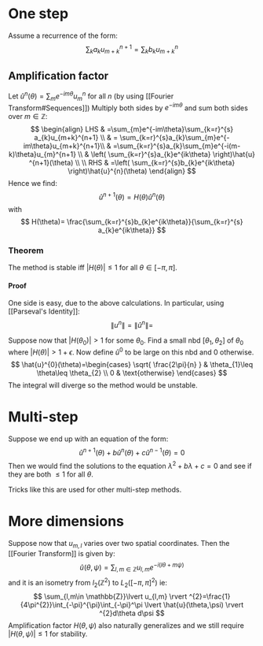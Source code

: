 # One step
Assume a recurrence of the form:
$$
\sum_{k}a_{k}u_{m+k}^{n+1}=\sum_{k}b_{k}u_{m+k}^{n}
$$
## Amplification factor
Let $\hat{u}^n(\theta)=\sum_{m}e^{-im\theta}u_{m}^n$ for all $n$ (by using [[Fourier Transform#Sequences]])
Multiply both sides by $e^{-im\theta}$ and sum both sides over $m\in \mathbb{Z}$:
$$
\begin{align}
LHS & =\sum_{m}e^{-im\theta}\sum_{k=r}^{s} a_{k}u_{m+k}^{n+1} \\
 & = \sum_{k=r}^{s}a_{k}\sum_{m}e^{-im\theta}u_{m+k}^{n+1}\\
 & =\sum_{k=r}^{s}a_{k}\sum_{m}e^{-i(m-k)\theta}u_{m}^{n+1} \\
 & \left( \sum_{k=r}^{s}a_{k}e^{ik\theta} \right)\hat{u} ^{n+1}(\theta) \\
 \\
RHS & =\left( \sum_{k=r}^{s}b_{k}e^{ik\theta} \right)\hat{u}^{n}(\theta)
\end{align}
$$
Hence we find:
$$
\hat{u}^{n+1}(\theta)=H(\theta)\hat{u}^{n}(\theta)
$$
with
$$
H(\theta)= \frac{\sum_{k=r}^{s}b_{k}e^{ik\theta}}{\sum_{k=r}^{s} a_{k}e^{ik\theta}}
$$
### Theorem
The method is stable iff $\lvert H(\theta) \rvert\leq 1$ for all $\theta \in[-\pi,\pi]$.
#### Proof
One side is easy, due to the above calculations.
In particular, using [[Parseval's Identity]]:
$$
\lVert u^{n} \rVert = \lVert \hat{u}^{n} \rVert = 
$$

Suppose now that $\lvert H(\theta_{0}) \rvert>1$ for some $\theta_{0}$. 
Find a small nbd $[\theta_{1},\theta_{2}]$ of $\theta_{0}$ where $\lvert H(\theta) \rvert>1+\epsilon$. 
Now define $\hat{u}^{0}$ to be large on this nbd and 0 otherwise. 
$$
\hat{u}^{0}(\theta)=\begin{cases}
\sqrt{ \frac{2\pi}{n} } &  \theta_{1}\leq \theta\leq \theta_{2} \\
0 & \text{otherwise}
\end{cases}
$$
The integral will diverge so the method would be unstable.

# Multi-step
Suppose we end up with an equation of the form:
$$
\hat{u}^{n+1}(\theta)+b\hat{u}^{n}(\theta)+c\hat{u}^{n-1}(\theta)=0
$$
Then we would find the solutions to the equation $\lambda^{2}+b\lambda+c=0$ and see if they are both $\leq1$ for all $\theta$.

Tricks like this are used for other multi-step methods.

# More dimensions
Suppose now that $u_{m,l}$ varies over two spatial coordinates. 
Then the [[Fourier Transform]] is given by:
$$
\hat{u}(\theta,\psi)=\sum_{l,m\in \mathbb{Z}}u_{l,m}e^{-i(l\theta+m\psi)}
$$
and it is an isometry from $l_{2}(\mathbb{Z}^{2})$ to $L_{2}([-\pi,\pi]^{2})$
ie:
$$
\sum_{l,m\in \mathbb{Z}}\lvert u_{l,m} \rvert ^{2}=\frac{1}{4\pi^{2}}\int_{-\pi}^{\pi}\int_{-\pi}^\pi \lvert \hat{u}(\theta,\psi) \rvert ^{2}d\theta d\psi
$$
Amplification factor $H(\theta,\psi)$ also naturally generalizes and we still require $\lvert H(\theta,\psi) \rvert\leq 1$ for stability.